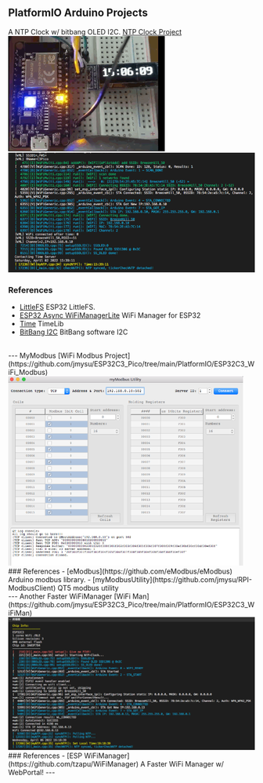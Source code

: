 ## PlatformIO Arduino Projects


A NTP Clock w/ bitbang OLED I2C.    [NTP Clock Project](https://github.com/jmysu/ESP32C3_Pico/tree/main/PlatformIO/ESP32C3_WiFi_NTP) <br>
<img src= "C3NtpClock.gif" width=320>  <img src="C3NtpLog.png" width=640>
<br>
### References
- [LittleFS](https://github.com/lorol/LITTLEFS) ESP32 LittleFS. <br>
- [ESP32 Async WiFiManagerLite](https://github.com/khoih-prog/ESPAsync_WiFiManager_Lite) WiFi Manager for ESP32<br>
- [Time](https://github.com/PaulStoffregen/Time) TimeLib <br>
- [BitBang I2C](https://github.com/bitbank2/BitBang_I2C) BitBang software I2C
<br>
---
MyModbus [WiFi Modbus Project](https://github.com/jmysu/ESP32C3_Pico/tree/main/PlatformIO/ESP32C3_WiFi_Modbus)<br>
<img src="myModbusUtility.png" width=480>
<br>
### References
- [eModbus](https://github.com/eModbus/eModbus) Arduino modbus library.
- [myModbusUtility](https://github.com/jmysu/RPI-ModbusClient) QT5 modbus utility
<br>
---
Another Faster WiFiManager [WiFi Man](https://github.com/jmysu/ESP32C3_Pico/tree/main/PlatformIO/ESP32C3_WiFiMan)<br>
<img src="C3WiFiMan.png" width=640>
<br>
### References
- [ESP WiFiManager](https://github.com/tzapu/WiFiManager) A Faster WiFi Manager w/ WebPortal!
---
